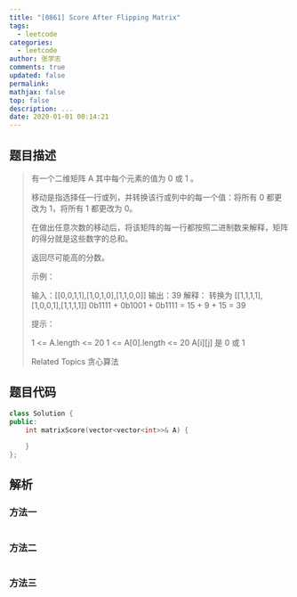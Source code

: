 ```yaml
---
title: "[0861] Score After Flipping Matrix"
tags:
  - leetcode
categories:
  - leetcode
author: 张学志
comments: true
updated: false
permalink:
mathjax: false
top: false
description: ...
date: 2020-01-01 00:14:21
---
```


## 题目描述

> 有一个二维矩阵 A 其中每个元素的值为 0 或 1 。 
> 
> 移动是指选择任一行或列，并转换该行或列中的每一个值：将所有 0 都更改为 1，将所有 1 都更改为 0。 
> 
> 在做出任意次数的移动后，将该矩阵的每一行都按照二进制数来解释，矩阵的得分就是这些数字的总和。 
> 
> 返回尽可能高的分数。 
> 
> 
> 
> 
> 
> 
> 示例： 
> 
> 输入：[[0,0,1,1],[1,0,1,0],[1,1,0,0]]
> 输出：39
> 解释：
> 转换为 [[1,1,1,1],[1,0,0,1],[1,1,1,1]]
> 0b1111 + 0b1001 + 0b1111 = 15 + 9 + 15 = 39 
> 
> 
> 
> 提示： 
> 
> 
> 1 <= A.length <= 20 
> 1 <= A[0].length <= 20 
> A[i][j] 是 0 或 1 
> 
> Related Topics 贪心算法

## 题目代码

```cpp
class Solution {
public:
    int matrixScore(vector<vector<int>>& A) {
        
    }
};
```

## 解析

### 方法一

```cpp

```

### 方法二

```cpp

```

### 方法三

```cpp

```

